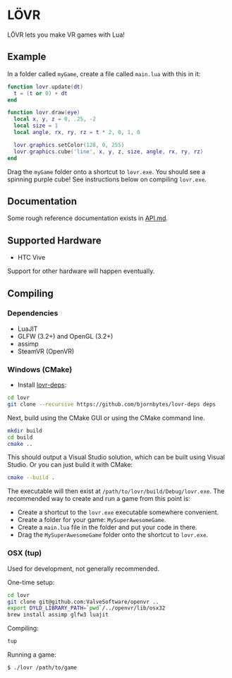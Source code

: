 LÖVR
===

LÖVR lets you make VR games with Lua!

Example
---

In a folder called `myGame`, create a file called `main.lua` with this in it:

```lua
function lovr.update(dt)
  t = (t or 0) + dt
end

function lovr.draw(eye)
  local x, y, z = 0, .25, -2
  local size = 1
  local angle, rx, ry, rz = t * 2, 0, 1, 0

  lovr.graphics.setColor(128, 0, 255)
  lovr.graphics.cube('line', x, y, z, size, angle, rx, ry, rz)
end
```

Drag the `myGame` folder onto a shortcut to `lovr.exe`.  You should see a spinning purple cube!  See instructions below on compiling `lovr.exe`.

Documentation
---

Some rough reference documentation exists in [API.md](doc/API.md).

Supported Hardware
---

- HTC Vive

Support for other hardware will happen eventually.

Compiling
---

### Dependencies

- LuaJIT
- GLFW (3.2+) and OpenGL (3.2+)
- assimp
- SteamVR (OpenVR)

### Windows (CMake)

- Install [lovr-deps](https://github.com/bjornbytes/lovr-deps):

```sh
cd lovr
git clone --recursive https://github.com/bjornbytes/lovr-deps deps
```

Next, build using the CMake GUI or using the CMake command line.

```sh
mkdir build
cd build
cmake ..
```

This should output a Visual Studio solution, which can be built using Visual Studio.  Or you can just build it with CMake:

```sh
cmake --build .
```

The executable will then exist at `/path/to/lovr/build/Debug/lovr.exe`.  The recommended way to create and run a game from this point is:

- Create a shortcut to the `lovr.exe` executable somewhere convenient.
- Create a folder for your game: `MySuperAwesomeGame`.
- Create a `main.lua` file in the folder and put your code in there.
- Drag the `MySuperAwesomeGame` folder onto the shortcut to `lovr.exe`.

### OSX (tup)

Used for development, not generally recommended.

One-time setup:

```sh
cd lovr
git clone git@github.com:ValveSoftware/openvr ..
export DYLD_LIBRARY_PATH=`pwd`/../openvr/lib/osx32
brew install assimp glfw3 luajit
```

Compiling:

```sh
tup
```

Running a game:

```sh
$ ./lovr /path/to/game
```
